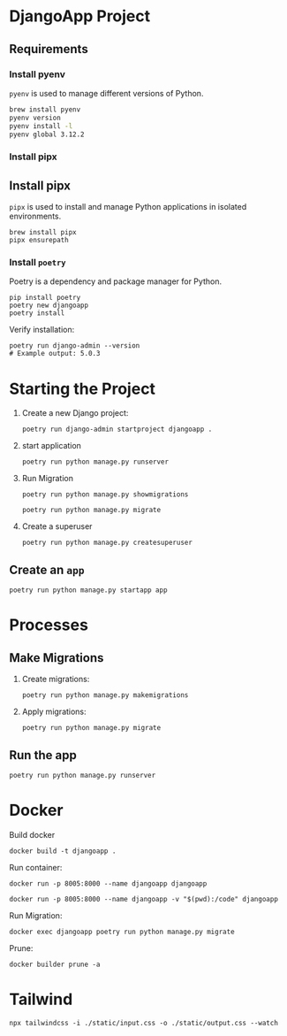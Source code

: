 # DjangoApp Project

## Requirements

### Install pyenv

`pyenv` is used to manage different versions of Python.

```bash
brew install pyenv
pyenv version
pyenv install -l
pyenv global 3.12.2
```

### Install pipx

## Install pipx

`pipx` is used to install and manage Python applications in isolated environments.

```
brew install pipx
pipx ensurepath
```

### Install `poetry`

Poetry is a dependency and package manager for Python.

```
pip install poetry
poetry new djangoapp
poetry install
```

Verify installation:

```
poetry run django-admin --version
# Example output: 5.0.3
```

# Starting the Project

1. Create a new Django project:

   ```
   poetry run django-admin startproject djangoapp .
   ```

2. start application

   ```
   poetry run python manage.py runserver
   ```

3. Run Migration

   ```
   poetry run python manage.py showmigrations

   poetry run python manage.py migrate
   ```

4. Create a superuser
   ```
   poetry run python manage.py createsuperuser
   ```

## Create an `app`

```
poetry run python manage.py startapp app
```

# Processes

## Make Migrations

1. Create migrations:

   ```
   poetry run python manage.py makemigrations
   ```

2. Apply migrations:
   ```
   poetry run python manage.py migrate
   ```

## Run the app

```
poetry run python manage.py runserver
```

# Docker

Build docker

```
docker build -t djangoapp .
```

Run container:

```
docker run -p 8005:8000 --name djangoapp djangoapp

docker run -p 8005:8000 --name djangoapp -v "$(pwd):/code" djangoapp
```

Run Migration:

```
docker exec djangoapp poetry run python manage.py migrate
```

Prune:

```
docker builder prune -a
```

# Tailwind

```
npx tailwindcss -i ./static/input.css -o ./static/output.css --watch
```
